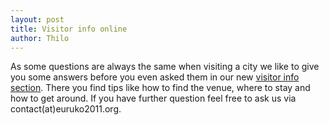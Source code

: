 ```yaml
---
layout: post
title: Visitor info online
author: Thilo
---
```


As some questions are always the same when visiting a city we like to give you some answers before you even asked them in our new [visitor info section](/visitor_info.html). There you find tips like how to find the venue, where to stay and how to get around. If you have further question feel free to ask us via contact(at)euruko2011.org.